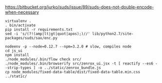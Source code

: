 
https://bitbucket.org/jurko/suds/issue/89/suds-does-not-double-encode-when-necessary
```
virtualenv .
. bin/activate
pip install -r requirements.txt
sed -i 's/(?!(amp|lt|gt|quot|apos);)//' lib/python2.7/site-packages/suds/sax/enc.py

nodeenv -p --node=0.12.7 --npm=3.2.0 # slow, compiles node
cd js_ui
npm install
./node_modules/.bin/flow check src/
./node_modules/.bin/browserify src/zenrox_ui.jsx -t [ reactify --es6 --strip-types ] -o ../static/zenrox_bundle.js
cp node_modules/fixed-data-table/dist/fixed-data-table.min.css ../static/
```
